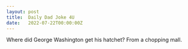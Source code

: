 ```yaml
---
layout: post
title:  Daily Dad Joke 4U
date:   2022-07-22T00:00:00Z
---
```

Where did George Washington get his hatchet? From a chopping mall.
